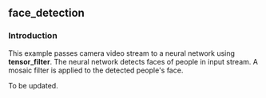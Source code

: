 ## face_detection
### Introduction

This example passes camera video stream to a neural network using **tensor_filter**. The neural network detects faces of people in input stream. A mosaic filter is applied to the detected people's face.

To be updated.

